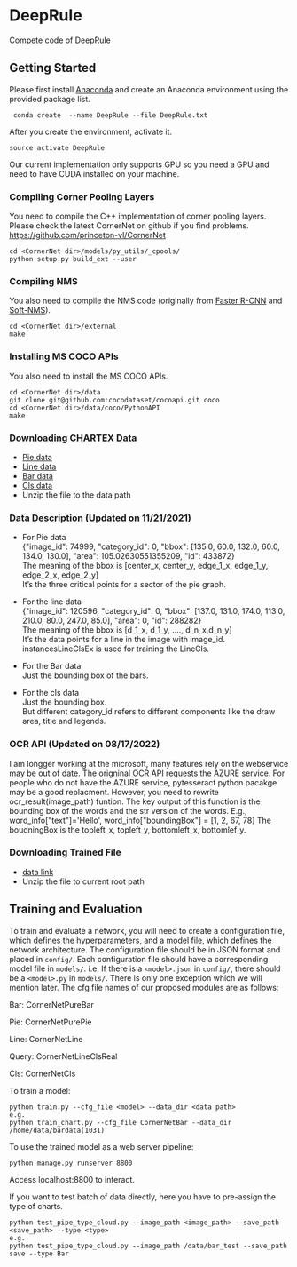 # DeepRule
Compete code of DeepRule
## Getting Started
Please first install [Anaconda](https://anaconda.org) and create an Anaconda environment using the provided package list.
```
 conda create  --name DeepRule --file DeepRule.txt
```

After you create the environment, activate it.
```
source activate DeepRule
```

Our current implementation only supports GPU so you need a GPU and need to have CUDA installed on your machine.

### Compiling Corner Pooling Layers
You need to compile the C++ implementation of corner pooling layers. 
Please check the latest CornerNet on github if you find problems.
https://github.com/princeton-vl/CornerNet
```
cd <CornerNet dir>/models/py_utils/_cpools/
python setup.py build_ext --user
```

### Compiling NMS
You also need to compile the NMS code (originally from [Faster R-CNN](https://github.com/rbgirshick/py-faster-rcnn/blob/master/lib/nms/cpu_nms.pyx) and [Soft-NMS](https://github.com/bharatsingh430/soft-nms/blob/master/lib/nms/cpu_nms.pyx)).
```
cd <CornerNet dir>/external
make
```

### Installing MS COCO APIs
You also need to install the MS COCO APIs.
```
cd <CornerNet dir>/data
git clone git@github.com:cocodataset/cocoapi.git coco
cd <CornerNet dir>/data/coco/PythonAPI
make
```

### Downloading CHARTEX Data
- [Pie data](https://drive.google.com/file/d/1inUIjmRfgPJr9p90JIRTEBPv-ylxQmyD/view?usp=sharing)
- [Line data](https://drive.google.com/file/d/1bnuHyExM6JagB1caRfLVr20vef4nesi9/view?usp=sharing)
- [Bar data](https://drive.google.com/file/d/19Wt04WsnS1pNAffZqjpSBF-Klf4t3b9C/view?usp=sharing)
- [Cls data](https://drive.google.com/file/d/143_WZT_9_oozOxzWCxBfuxN1J1JKa3Kv/view?usp=sharing)
- Unzip the file to the data path
### Data Description (Updated on 11/21/2021)
- For Pie data<br/>
{"image_id": 74999, "category_id": 0, "bbox": [135.0, 60.0, 132.0, 60.0, 134.0, 130.0], "area": 105.02630551355209, "id": 433872}<br/>
The meaning of the bbox is [center_x, center_y, edge_1_x, edge_1_y, edge_2_x, edge_2_y]<br/>
It’s the three critical points for a sector of the pie graph.

- For the line data<br/>
{"image_id": 120596, "category_id": 0, "bbox": [137.0, 131.0, 174.0, 113.0, 210.0, 80.0, 247.0, 85.0], "area": 0, "id": 288282}<br/>
The meaning of the bbox is [d_1_x, d_1_y, …., d_n_x,d_n_y]<br/>
It’s the data points for a line in the image with image_id.<br/>
instancesLineClsEx is used for training the LineCls.

- For the Bar data<br/>
Just the bounding box of the bars.

- For the cls data<br/>
Just the bounding box.<br/>
But different category_id refers to different components like the draw area, title and legends.
### OCR API (Updated on 08/17/2022)
I am longger working at the microsoft, many features rely on the webservice may be out of date.
The origninal OCR API requests the AZURE service. For people who do not have the AZURE service, pytesseract python pacakge may be a good replacment.
However, you need to rewrite ocr_result(image_path) funtion. The key output of this function is the bounding box of the words and the str version of the words.
E.g., word_info["text"]='Hello', word_info["boundingBox"] = [1, 2, 67, 78]
The boudningBox is the topleft_x, topleft_y, bottomleft_x, bottomlef_y.

### Downloading Trained File
- [data link](https://drive.google.com/file/d/1qtCLlzKm8mx7kQOV1criUbqcGnNh58Rr/view?usp=sharing)
- Unzip the file to current root path 
## Training and Evaluation
To train and evaluate a network, you will need to create a configuration file, which defines the hyperparameters, and a model file, which defines the network architecture. The configuration file should be in JSON format and placed in `config/`. Each configuration file should have a corresponding model file in `models/`. i.e. If there is a `<model>.json` in `config/`, there should be a `<model>.py` in `models/`. There is only one exception which we will mention later.
The cfg file names of our proposed modules are as follows:

Bar: CornerNetPureBar

Pie: CornerNetPurePie

Line: CornerNetLine

Query: CornerNetLineClsReal

Cls: CornerNetCls

To train a model:
```
python train.py --cfg_file <model> --data_dir <data path> 
e.g. 
python train_chart.py --cfg_file CornerNetBar --data_dir /home/data/bardata(1031)
```

To use the trained model as a web server pipeline:
```
python manage.py runserver 8800
```
Access localhost:8800 to interact.

If you want to test batch of data directly, here you have to pre-assign the type of charts.
```
python test_pipe_type_cloud.py --image_path <image_path> --save_path <save_path> --type <type>
e.g.
python test_pipe_type_cloud.py --image_path /data/bar_test --save_path save --type Bar
```
